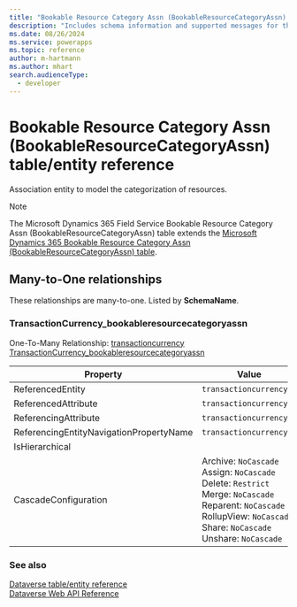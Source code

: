 ```yaml
---
title: "Bookable Resource Category Assn (BookableResourceCategoryAssn) table/entity reference (Microsoft Dynamics 365 Field Service)"
description: "Includes schema information and supported messages for the Bookable Resource Category Assn (BookableResourceCategoryAssn) table/entity with Microsoft Dynamics 365 Field Service."
ms.date: 08/26/2024
ms.service: powerapps
ms.topic: reference
author: m-hartmann
ms.author: mhart
search.audienceType: 
  - developer
---
```


# Bookable Resource Category Assn (BookableResourceCategoryAssn) table/entity reference

Association entity to model the categorization of resources.

> [!NOTE]
> The Microsoft Dynamics 365 Field Service Bookable Resource Category Assn (BookableResourceCategoryAssn) table extends the [Microsoft Dynamics 365 Bookable Resource Category Assn (BookableResourceCategoryAssn) table](/dynamics365/developer/entities/bookableresourcecategoryassn).




## Many-to-One relationships

These relationships are many-to-one. Listed by **SchemaName**.

### <a name="BKMK_TransactionCurrency_bookableresourcecategoryassn"></a> TransactionCurrency_bookableresourcecategoryassn

One-To-Many Relationship: [transactioncurrency TransactionCurrency_bookableresourcecategoryassn](transactioncurrency.md#BKMK_TransactionCurrency_bookableresourcecategoryassn)

|Property|Value|
|---|---|
|ReferencedEntity|`transactioncurrency`|
|ReferencedAttribute|`transactioncurrencyid`|
|ReferencingAttribute|`transactioncurrencyid`|
|ReferencingEntityNavigationPropertyName|`transactioncurrencyid`|
|IsHierarchical||
|CascadeConfiguration|Archive: `NoCascade`<br />Assign: `NoCascade`<br />Delete: `Restrict`<br />Merge: `NoCascade`<br />Reparent: `NoCascade`<br />RollupView: `NoCascade`<br />Share: `NoCascade`<br />Unshare: `NoCascade`|



### See also

[Dataverse table/entity reference](../about-entity-reference.md)  
[Dataverse Web API Reference](/power-apps/developer/data-platform/webapi/reference/about)   

